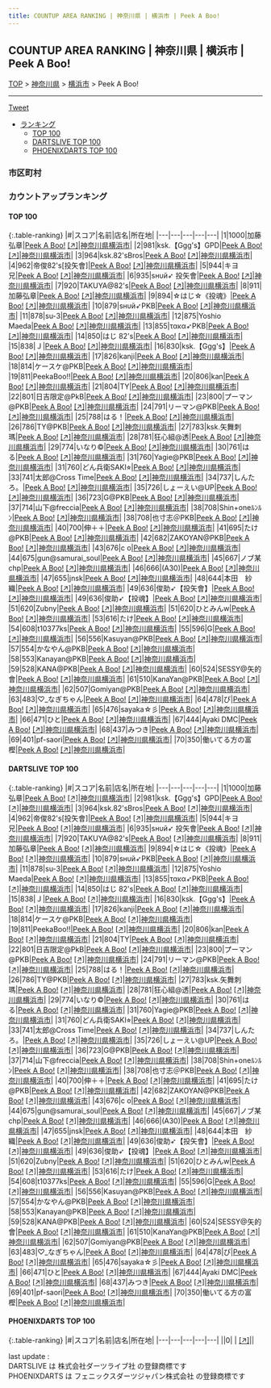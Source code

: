 ```yaml
---
title: COUNTUP AREA RANKING | 神奈川県 | 横浜市 | Peek A Boo!
---
```

## COUNTUP AREA RANKING | 神奈川県 | 横浜市 | Peek A Boo!

[TOP](/darts/rank/) > [神奈川県](/darts/rank/神奈川県/) > [横浜市](/darts/rank/神奈川県/横浜市/) > Peek A Boo!

___

<a href="https://twitter.com/share?ref_src=twsrc%5Etfw" data-text="COUNTUP AREA RANKING | 神奈川県横浜市Peek A Boo!" class="twitter-share-button" data-hashtags="DARTSLIVE,PHOENIXDARTS,darts,ダーツ" data-show-count="false">Tweet</a>

* [ランキング](#カウントアップランキング)
    * [TOP 100](#top-100)
    * [DARTSLIVE TOP 100](#dartslive-top-100)
    * [PHOENIXDARTS TOP 100](#phoenixdarts-top-100)

### 市区町村

<ul>

</ul>

### カウントアップランキング

#### TOP 100



{:.table-ranking}
|#|スコア|名前|店名|所在地|
|---|---|---|---|---|
|1|1000|<span class="rank-name-dl">加藤 弘章</span>|<a href="/darts/rank/shops/d16b17a6a5c73b5d790ab824ce8730e5.html">Peek A Boo!</a> <a href="https://search.dartslive.com/jp/shop/d16b17a6a5c73b5d790ab824ce8730e5">[↗]</a>|<a href="/darts/rank/神奈川県/横浜市">神奈川県横浜市</a>|
|2|981|<span class="rank-name-dl">ksk.【Ggg&#x27;s】GPD</span>|<a href="/darts/rank/shops/d16b17a6a5c73b5d790ab824ce8730e5.html">Peek A Boo!</a> <a href="https://search.dartslive.com/jp/shop/d16b17a6a5c73b5d790ab824ce8730e5">[↗]</a>|<a href="/darts/rank/神奈川県/横浜市">神奈川県横浜市</a>|
|3|964|<span class="rank-name-dl">ksk.82&#x27;sBros</span>|<a href="/darts/rank/shops/d16b17a6a5c73b5d790ab824ce8730e5.html">Peek A Boo!</a> <a href="https://search.dartslive.com/jp/shop/d16b17a6a5c73b5d790ab824ce8730e5">[↗]</a>|<a href="/darts/rank/神奈川県/横浜市">神奈川県横浜市</a>|
|4|962|<span class="rank-name-dl">帝俊82&#x27;s[投矢會]</span>|<a href="/darts/rank/shops/d16b17a6a5c73b5d790ab824ce8730e5.html">Peek A Boo!</a> <a href="https://search.dartslive.com/jp/shop/d16b17a6a5c73b5d790ab824ce8730e5">[↗]</a>|<a href="/darts/rank/神奈川県/横浜市">神奈川県横浜市</a>|
|5|944|<span class="rank-name-dl">キヨ兄</span>|<a href="/darts/rank/shops/d16b17a6a5c73b5d790ab824ce8730e5.html">Peek A Boo!</a> <a href="https://search.dartslive.com/jp/shop/d16b17a6a5c73b5d790ab824ce8730e5">[↗]</a>|<a href="/darts/rank/神奈川県/横浜市">神奈川県横浜市</a>|
|6|935|<span class="rank-name-dl">sнυй➶ 投矢會</span>|<a href="/darts/rank/shops/d16b17a6a5c73b5d790ab824ce8730e5.html">Peek A Boo!</a> <a href="https://search.dartslive.com/jp/shop/d16b17a6a5c73b5d790ab824ce8730e5">[↗]</a>|<a href="/darts/rank/神奈川県/横浜市">神奈川県横浜市</a>|
|7|920|<span class="rank-name-dl">TAKUYA@82&#x27;s</span>|<a href="/darts/rank/shops/d16b17a6a5c73b5d790ab824ce8730e5.html">Peek A Boo!</a> <a href="https://search.dartslive.com/jp/shop/d16b17a6a5c73b5d790ab824ce8730e5">[↗]</a>|<a href="/darts/rank/神奈川県/横浜市">神奈川県横浜市</a>|
|8|911|<span class="rank-name-dl">加藤弘章</span>|<a href="/darts/rank/shops/d16b17a6a5c73b5d790ab824ce8730e5.html">Peek A Boo!</a> <a href="https://search.dartslive.com/jp/shop/d16b17a6a5c73b5d790ab824ce8730e5">[↗]</a>|<a href="/darts/rank/神奈川県/横浜市">神奈川県横浜市</a>|
|9|894|<span class="rank-name-dl">☆はじ☆《投魂》</span>|<a href="/darts/rank/shops/d16b17a6a5c73b5d790ab824ce8730e5.html">Peek A Boo!</a> <a href="https://search.dartslive.com/jp/shop/d16b17a6a5c73b5d790ab824ce8730e5">[↗]</a>|<a href="/darts/rank/神奈川県/横浜市">神奈川県横浜市</a>|
|10|879|<span class="rank-name-dl">sнυй➶PKB</span>|<a href="/darts/rank/shops/d16b17a6a5c73b5d790ab824ce8730e5.html">Peek A Boo!</a> <a href="https://search.dartslive.com/jp/shop/d16b17a6a5c73b5d790ab824ce8730e5">[↗]</a>|<a href="/darts/rank/神奈川県/横浜市">神奈川県横浜市</a>|
|11|878|<span class="rank-name-dl">su-3</span>|<a href="/darts/rank/shops/d16b17a6a5c73b5d790ab824ce8730e5.html">Peek A Boo!</a> <a href="https://search.dartslive.com/jp/shop/d16b17a6a5c73b5d790ab824ce8730e5">[↗]</a>|<a href="/darts/rank/神奈川県/横浜市">神奈川県横浜市</a>|
|12|875|<span class="rank-name-dl">Yoshio Maeda</span>|<a href="/darts/rank/shops/d16b17a6a5c73b5d790ab824ce8730e5.html">Peek A Boo!</a> <a href="https://search.dartslive.com/jp/shop/d16b17a6a5c73b5d790ab824ce8730e5">[↗]</a>|<a href="/darts/rank/神奈川県/横浜市">神奈川県横浜市</a>|
|13|855|<span class="rank-name-dl">τακα➶PKB</span>|<a href="/darts/rank/shops/d16b17a6a5c73b5d790ab824ce8730e5.html">Peek A Boo!</a> <a href="https://search.dartslive.com/jp/shop/d16b17a6a5c73b5d790ab824ce8730e5">[↗]</a>|<a href="/darts/rank/神奈川県/横浜市">神奈川県横浜市</a>|
|14|850|<span class="rank-name-dl">はじ 82&#x27;s</span>|<a href="/darts/rank/shops/d16b17a6a5c73b5d790ab824ce8730e5.html">Peek A Boo!</a> <a href="https://search.dartslive.com/jp/shop/d16b17a6a5c73b5d790ab824ce8730e5">[↗]</a>|<a href="/darts/rank/神奈川県/横浜市">神奈川県横浜市</a>|
|15|838|<span class="rank-name-dl">Ｊ</span>|<a href="/darts/rank/shops/d16b17a6a5c73b5d790ab824ce8730e5.html">Peek A Boo!</a> <a href="https://search.dartslive.com/jp/shop/d16b17a6a5c73b5d790ab824ce8730e5">[↗]</a>|<a href="/darts/rank/神奈川県/横浜市">神奈川県横浜市</a>|
|16|830|<span class="rank-name-dl">ksk.【Ggg&#x27;s】</span>|<a href="/darts/rank/shops/d16b17a6a5c73b5d790ab824ce8730e5.html">Peek A Boo!</a> <a href="https://search.dartslive.com/jp/shop/d16b17a6a5c73b5d790ab824ce8730e5">[↗]</a>|<a href="/darts/rank/神奈川県/横浜市">神奈川県横浜市</a>|
|17|826|<span class="rank-name-dl">kanji</span>|<a href="/darts/rank/shops/d16b17a6a5c73b5d790ab824ce8730e5.html">Peek A Boo!</a> <a href="https://search.dartslive.com/jp/shop/d16b17a6a5c73b5d790ab824ce8730e5">[↗]</a>|<a href="/darts/rank/神奈川県/横浜市">神奈川県横浜市</a>|
|18|814|<span class="rank-name-dl">ケースケ@PKB</span>|<a href="/darts/rank/shops/d16b17a6a5c73b5d790ab824ce8730e5.html">Peek A Boo!</a> <a href="https://search.dartslive.com/jp/shop/d16b17a6a5c73b5d790ab824ce8730e5">[↗]</a>|<a href="/darts/rank/神奈川県/横浜市">神奈川県横浜市</a>|
|19|811|<span class="rank-name-dl">PeekaBoo!!</span>|<a href="/darts/rank/shops/d16b17a6a5c73b5d790ab824ce8730e5.html">Peek A Boo!</a> <a href="https://search.dartslive.com/jp/shop/d16b17a6a5c73b5d790ab824ce8730e5">[↗]</a>|<a href="/darts/rank/神奈川県/横浜市">神奈川県横浜市</a>|
|20|806|<span class="rank-name-dl">kan</span>|<a href="/darts/rank/shops/d16b17a6a5c73b5d790ab824ce8730e5.html">Peek A Boo!</a> <a href="https://search.dartslive.com/jp/shop/d16b17a6a5c73b5d790ab824ce8730e5">[↗]</a>|<a href="/darts/rank/神奈川県/横浜市">神奈川県横浜市</a>|
|21|804|<span class="rank-name-dl">TY</span>|<a href="/darts/rank/shops/d16b17a6a5c73b5d790ab824ce8730e5.html">Peek A Boo!</a> <a href="https://search.dartslive.com/jp/shop/d16b17a6a5c73b5d790ab824ce8730e5">[↗]</a>|<a href="/darts/rank/神奈川県/横浜市">神奈川県横浜市</a>|
|22|801|<span class="rank-name-dl">日吉限定@PkB</span>|<a href="/darts/rank/shops/d16b17a6a5c73b5d790ab824ce8730e5.html">Peek A Boo!</a> <a href="https://search.dartslive.com/jp/shop/d16b17a6a5c73b5d790ab824ce8730e5">[↗]</a>|<a href="/darts/rank/神奈川県/横浜市">神奈川県横浜市</a>|
|23|800|<span class="rank-name-dl">プーマン@PKB</span>|<a href="/darts/rank/shops/d16b17a6a5c73b5d790ab824ce8730e5.html">Peek A Boo!</a> <a href="https://search.dartslive.com/jp/shop/d16b17a6a5c73b5d790ab824ce8730e5">[↗]</a>|<a href="/darts/rank/神奈川県/横浜市">神奈川県横浜市</a>|
|24|791|<span class="rank-name-dl">リーマン@PKB</span>|<a href="/darts/rank/shops/d16b17a6a5c73b5d790ab824ce8730e5.html">Peek A Boo!</a> <a href="https://search.dartslive.com/jp/shop/d16b17a6a5c73b5d790ab824ce8730e5">[↗]</a>|<a href="/darts/rank/神奈川県/横浜市">神奈川県横浜市</a>|
|25|788|<span class="rank-name-dl">はる！</span>|<a href="/darts/rank/shops/d16b17a6a5c73b5d790ab824ce8730e5.html">Peek A Boo!</a> <a href="https://search.dartslive.com/jp/shop/d16b17a6a5c73b5d790ab824ce8730e5">[↗]</a>|<a href="/darts/rank/神奈川県/横浜市">神奈川県横浜市</a>|
|26|786|<span class="rank-name-dl">TY@PKB</span>|<a href="/darts/rank/shops/d16b17a6a5c73b5d790ab824ce8730e5.html">Peek A Boo!</a> <a href="https://search.dartslive.com/jp/shop/d16b17a6a5c73b5d790ab824ce8730e5">[↗]</a>|<a href="/darts/rank/神奈川県/横浜市">神奈川県横浜市</a>|
|27|783|<span class="rank-name-dl">ksk.矢舞刺瑪</span>|<a href="/darts/rank/shops/d16b17a6a5c73b5d790ab824ce8730e5.html">Peek A Boo!</a> <a href="https://search.dartslive.com/jp/shop/d16b17a6a5c73b5d790ab824ce8730e5">[↗]</a>|<a href="/darts/rank/神奈川県/横浜市">神奈川県横浜市</a>|
|28|781|<span class="rank-name-dl">狂心組@透</span>|<a href="/darts/rank/shops/d16b17a6a5c73b5d790ab824ce8730e5.html">Peek A Boo!</a> <a href="https://search.dartslive.com/jp/shop/d16b17a6a5c73b5d790ab824ce8730e5">[↗]</a>|<a href="/darts/rank/神奈川県/横浜市">神奈川県横浜市</a>|
|29|774|<span class="rank-name-dl">いなり©</span>|<a href="/darts/rank/shops/d16b17a6a5c73b5d790ab824ce8730e5.html">Peek A Boo!</a> <a href="https://search.dartslive.com/jp/shop/d16b17a6a5c73b5d790ab824ce8730e5">[↗]</a>|<a href="/darts/rank/神奈川県/横浜市">神奈川県横浜市</a>|
|30|761|<span class="rank-name-dl">はる</span>|<a href="/darts/rank/shops/d16b17a6a5c73b5d790ab824ce8730e5.html">Peek A Boo!</a> <a href="https://search.dartslive.com/jp/shop/d16b17a6a5c73b5d790ab824ce8730e5">[↗]</a>|<a href="/darts/rank/神奈川県/横浜市">神奈川県横浜市</a>|
|31|760|<span class="rank-name-dl">Yagie@PKB</span>|<a href="/darts/rank/shops/d16b17a6a5c73b5d790ab824ce8730e5.html">Peek A Boo!</a> <a href="https://search.dartslive.com/jp/shop/d16b17a6a5c73b5d790ab824ce8730e5">[↗]</a>|<a href="/darts/rank/神奈川県/横浜市">神奈川県横浜市</a>|
|31|760|<span class="rank-name-dl">どん兵衛SAKI⭐︎</span>|<a href="/darts/rank/shops/d16b17a6a5c73b5d790ab824ce8730e5.html">Peek A Boo!</a> <a href="https://search.dartslive.com/jp/shop/d16b17a6a5c73b5d790ab824ce8730e5">[↗]</a>|<a href="/darts/rank/神奈川県/横浜市">神奈川県横浜市</a>|
|33|741|<span class="rank-name-dl">太郎@Cross Time</span>|<a href="/darts/rank/shops/d16b17a6a5c73b5d790ab824ce8730e5.html">Peek A Boo!</a> <a href="https://search.dartslive.com/jp/shop/d16b17a6a5c73b5d790ab824ce8730e5">[↗]</a>|<a href="/darts/rank/神奈川県/横浜市">神奈川県横浜市</a>|
|34|737|<span class="rank-name-dl">しんたろ。</span>|<a href="/darts/rank/shops/d16b17a6a5c73b5d790ab824ce8730e5.html">Peek A Boo!</a> <a href="https://search.dartslive.com/jp/shop/d16b17a6a5c73b5d790ab824ce8730e5">[↗]</a>|<a href="/darts/rank/神奈川県/横浜市">神奈川県横浜市</a>|
|35|726|<span class="rank-name-dl">しょーえい@UP</span>|<a href="/darts/rank/shops/d16b17a6a5c73b5d790ab824ce8730e5.html">Peek A Boo!</a> <a href="https://search.dartslive.com/jp/shop/d16b17a6a5c73b5d790ab824ce8730e5">[↗]</a>|<a href="/darts/rank/神奈川県/横浜市">神奈川県横浜市</a>|
|36|723|<span class="rank-name-dl">G@PKB</span>|<a href="/darts/rank/shops/d16b17a6a5c73b5d790ab824ce8730e5.html">Peek A Boo!</a> <a href="https://search.dartslive.com/jp/shop/d16b17a6a5c73b5d790ab824ce8730e5">[↗]</a>|<a href="/darts/rank/神奈川県/横浜市">神奈川県横浜市</a>|
|37|714|<span class="rank-name-dl">山下@freccia</span>|<a href="/darts/rank/shops/d16b17a6a5c73b5d790ab824ce8730e5.html">Peek A Boo!</a> <a href="https://search.dartslive.com/jp/shop/d16b17a6a5c73b5d790ab824ce8730e5">[↗]</a>|<a href="/darts/rank/神奈川県/横浜市">神奈川県横浜市</a>|
|38|708|<span class="rank-name-dl">Shin+oneﾙﾝﾙﾝ</span>|<a href="/darts/rank/shops/d16b17a6a5c73b5d790ab824ce8730e5.html">Peek A Boo!</a> <a href="https://search.dartslive.com/jp/shop/d16b17a6a5c73b5d790ab824ce8730e5">[↗]</a>|<a href="/darts/rank/神奈川県/横浜市">神奈川県横浜市</a>|
|38|708|<span class="rank-name-dl">也寸志＠PKB</span>|<a href="/darts/rank/shops/d16b17a6a5c73b5d790ab824ce8730e5.html">Peek A Boo!</a> <a href="https://search.dartslive.com/jp/shop/d16b17a6a5c73b5d790ab824ce8730e5">[↗]</a>|<a href="/darts/rank/神奈川県/横浜市">神奈川県横浜市</a>|
|40|700|<span class="rank-name-dl">伸＋＋</span>|<a href="/darts/rank/shops/d16b17a6a5c73b5d790ab824ce8730e5.html">Peek A Boo!</a> <a href="https://search.dartslive.com/jp/shop/d16b17a6a5c73b5d790ab824ce8730e5">[↗]</a>|<a href="/darts/rank/神奈川県/横浜市">神奈川県横浜市</a>|
|41|695|<span class="rank-name-dl">たけ@PKB</span>|<a href="/darts/rank/shops/d16b17a6a5c73b5d790ab824ce8730e5.html">Peek A Boo!</a> <a href="https://search.dartslive.com/jp/shop/d16b17a6a5c73b5d790ab824ce8730e5">[↗]</a>|<a href="/darts/rank/神奈川県/横浜市">神奈川県横浜市</a>|
|42|682|<span class="rank-name-dl">ZAKOYAN@PKB</span>|<a href="/darts/rank/shops/d16b17a6a5c73b5d790ab824ce8730e5.html">Peek A Boo!</a> <a href="https://search.dartslive.com/jp/shop/d16b17a6a5c73b5d790ab824ce8730e5">[↗]</a>|<a href="/darts/rank/神奈川県/横浜市">神奈川県横浜市</a>|
|43|676|<span class="rank-name-dl">c o</span>|<a href="/darts/rank/shops/d16b17a6a5c73b5d790ab824ce8730e5.html">Peek A Boo!</a> <a href="https://search.dartslive.com/jp/shop/d16b17a6a5c73b5d790ab824ce8730e5">[↗]</a>|<a href="/darts/rank/神奈川県/横浜市">神奈川県横浜市</a>|
|44|675|<span class="rank-name-dl">gun@samurai_soul</span>|<a href="/darts/rank/shops/d16b17a6a5c73b5d790ab824ce8730e5.html">Peek A Boo!</a> <a href="https://search.dartslive.com/jp/shop/d16b17a6a5c73b5d790ab824ce8730e5">[↗]</a>|<a href="/darts/rank/神奈川県/横浜市">神奈川県横浜市</a>|
|45|667|<span class="rank-name-dl">ノブ某chp</span>|<a href="/darts/rank/shops/d16b17a6a5c73b5d790ab824ce8730e5.html">Peek A Boo!</a> <a href="https://search.dartslive.com/jp/shop/d16b17a6a5c73b5d790ab824ce8730e5">[↗]</a>|<a href="/darts/rank/神奈川県/横浜市">神奈川県横浜市</a>|
|46|666|<span class="rank-name-dl">(A30)</span>|<a href="/darts/rank/shops/d16b17a6a5c73b5d790ab824ce8730e5.html">Peek A Boo!</a> <a href="https://search.dartslive.com/jp/shop/d16b17a6a5c73b5d790ab824ce8730e5">[↗]</a>|<a href="/darts/rank/神奈川県/横浜市">神奈川県横浜市</a>|
|47|655|<span class="rank-name-dl">jnsk</span>|<a href="/darts/rank/shops/d16b17a6a5c73b5d790ab824ce8730e5.html">Peek A Boo!</a> <a href="https://search.dartslive.com/jp/shop/d16b17a6a5c73b5d790ab824ce8730e5">[↗]</a>|<a href="/darts/rank/神奈川県/横浜市">神奈川県横浜市</a>|
|48|644|<span class="rank-name-dl">本田　紗織</span>|<a href="/darts/rank/shops/d16b17a6a5c73b5d790ab824ce8730e5.html">Peek A Boo!</a> <a href="https://search.dartslive.com/jp/shop/d16b17a6a5c73b5d790ab824ce8730e5">[↗]</a>|<a href="/darts/rank/神奈川県/横浜市">神奈川県横浜市</a>|
|49|636|<span class="rank-name-dl">俊助➶【投矢會】</span>|<a href="/darts/rank/shops/d16b17a6a5c73b5d790ab824ce8730e5.html">Peek A Boo!</a> <a href="https://search.dartslive.com/jp/shop/d16b17a6a5c73b5d790ab824ce8730e5">[↗]</a>|<a href="/darts/rank/神奈川県/横浜市">神奈川県横浜市</a>|
|49|636|<span class="rank-name-dl">俊助➶【投魂】</span>|<a href="/darts/rank/shops/d16b17a6a5c73b5d790ab824ce8730e5.html">Peek A Boo!</a> <a href="https://search.dartslive.com/jp/shop/d16b17a6a5c73b5d790ab824ce8730e5">[↗]</a>|<a href="/darts/rank/神奈川県/横浜市">神奈川県横浜市</a>|
|51|620|<span class="rank-name-dl">Zubny</span>|<a href="/darts/rank/shops/d16b17a6a5c73b5d790ab824ce8730e5.html">Peek A Boo!</a> <a href="https://search.dartslive.com/jp/shop/d16b17a6a5c73b5d790ab824ce8730e5">[↗]</a>|<a href="/darts/rank/神奈川県/横浜市">神奈川県横浜市</a>|
|51|620|<span class="rank-name-dl">ひとみんw</span>|<a href="/darts/rank/shops/d16b17a6a5c73b5d790ab824ce8730e5.html">Peek A Boo!</a> <a href="https://search.dartslive.com/jp/shop/d16b17a6a5c73b5d790ab824ce8730e5">[↗]</a>|<a href="/darts/rank/神奈川県/横浜市">神奈川県横浜市</a>|
|53|616|<span class="rank-name-dl">たけ</span>|<a href="/darts/rank/shops/d16b17a6a5c73b5d790ab824ce8730e5.html">Peek A Boo!</a> <a href="https://search.dartslive.com/jp/shop/d16b17a6a5c73b5d790ab824ce8730e5">[↗]</a>|<a href="/darts/rank/神奈川県/横浜市">神奈川県横浜市</a>|
|54|608|<span class="rank-name-dl">t10377ks</span>|<a href="/darts/rank/shops/d16b17a6a5c73b5d790ab824ce8730e5.html">Peek A Boo!</a> <a href="https://search.dartslive.com/jp/shop/d16b17a6a5c73b5d790ab824ce8730e5">[↗]</a>|<a href="/darts/rank/神奈川県/横浜市">神奈川県横浜市</a>|
|55|596|<span class="rank-name-dl">G</span>|<a href="/darts/rank/shops/d16b17a6a5c73b5d790ab824ce8730e5.html">Peek A Boo!</a> <a href="https://search.dartslive.com/jp/shop/d16b17a6a5c73b5d790ab824ce8730e5">[↗]</a>|<a href="/darts/rank/神奈川県/横浜市">神奈川県横浜市</a>|
|56|556|<span class="rank-name-dl">Kasuyan@PKB</span>|<a href="/darts/rank/shops/d16b17a6a5c73b5d790ab824ce8730e5.html">Peek A Boo!</a> <a href="https://search.dartslive.com/jp/shop/d16b17a6a5c73b5d790ab824ce8730e5">[↗]</a>|<a href="/darts/rank/神奈川県/横浜市">神奈川県横浜市</a>|
|57|554|<span class="rank-name-dl">かなやん@PKB</span>|<a href="/darts/rank/shops/d16b17a6a5c73b5d790ab824ce8730e5.html">Peek A Boo!</a> <a href="https://search.dartslive.com/jp/shop/d16b17a6a5c73b5d790ab824ce8730e5">[↗]</a>|<a href="/darts/rank/神奈川県/横浜市">神奈川県横浜市</a>|
|58|553|<span class="rank-name-dl">Kanayan@PKB</span>|<a href="/darts/rank/shops/d16b17a6a5c73b5d790ab824ce8730e5.html">Peek A Boo!</a> <a href="https://search.dartslive.com/jp/shop/d16b17a6a5c73b5d790ab824ce8730e5">[↗]</a>|<a href="/darts/rank/神奈川県/横浜市">神奈川県横浜市</a>|
|59|528|<span class="rank-name-dl">KANA@PKB</span>|<a href="/darts/rank/shops/d16b17a6a5c73b5d790ab824ce8730e5.html">Peek A Boo!</a> <a href="https://search.dartslive.com/jp/shop/d16b17a6a5c73b5d790ab824ce8730e5">[↗]</a>|<a href="/darts/rank/神奈川県/横浜市">神奈川県横浜市</a>|
|60|524|<span class="rank-name-dl">SESSY@矢的會</span>|<a href="/darts/rank/shops/d16b17a6a5c73b5d790ab824ce8730e5.html">Peek A Boo!</a> <a href="https://search.dartslive.com/jp/shop/d16b17a6a5c73b5d790ab824ce8730e5">[↗]</a>|<a href="/darts/rank/神奈川県/横浜市">神奈川県横浜市</a>|
|61|510|<span class="rank-name-dl">KanaYan@PKB</span>|<a href="/darts/rank/shops/d16b17a6a5c73b5d790ab824ce8730e5.html">Peek A Boo!</a> <a href="https://search.dartslive.com/jp/shop/d16b17a6a5c73b5d790ab824ce8730e5">[↗]</a>|<a href="/darts/rank/神奈川県/横浜市">神奈川県横浜市</a>|
|62|507|<span class="rank-name-dl">Gomiyan@PKB</span>|<a href="/darts/rank/shops/d16b17a6a5c73b5d790ab824ce8730e5.html">Peek A Boo!</a> <a href="https://search.dartslive.com/jp/shop/d16b17a6a5c73b5d790ab824ce8730e5">[↗]</a>|<a href="/darts/rank/神奈川県/横浜市">神奈川県横浜市</a>|
|63|483|<span class="rank-name-dl">♡_なぎちゃん</span>|<a href="/darts/rank/shops/d16b17a6a5c73b5d790ab824ce8730e5.html">Peek A Boo!</a> <a href="https://search.dartslive.com/jp/shop/d16b17a6a5c73b5d790ab824ce8730e5">[↗]</a>|<a href="/darts/rank/神奈川県/横浜市">神奈川県横浜市</a>|
|64|478|<span class="rank-name-dl">ぴ</span>|<a href="/darts/rank/shops/d16b17a6a5c73b5d790ab824ce8730e5.html">Peek A Boo!</a> <a href="https://search.dartslive.com/jp/shop/d16b17a6a5c73b5d790ab824ce8730e5">[↗]</a>|<a href="/darts/rank/神奈川県/横浜市">神奈川県横浜市</a>|
|65|476|<span class="rank-name-dl">sayaka☆彡</span>|<a href="/darts/rank/shops/d16b17a6a5c73b5d790ab824ce8730e5.html">Peek A Boo!</a> <a href="https://search.dartslive.com/jp/shop/d16b17a6a5c73b5d790ab824ce8730e5">[↗]</a>|<a href="/darts/rank/神奈川県/横浜市">神奈川県横浜市</a>|
|66|471|<span class="rank-name-dl">ひと</span>|<a href="/darts/rank/shops/d16b17a6a5c73b5d790ab824ce8730e5.html">Peek A Boo!</a> <a href="https://search.dartslive.com/jp/shop/d16b17a6a5c73b5d790ab824ce8730e5">[↗]</a>|<a href="/darts/rank/神奈川県/横浜市">神奈川県横浜市</a>|
|67|444|<span class="rank-name-dl">Ayaki DMC</span>|<a href="/darts/rank/shops/d16b17a6a5c73b5d790ab824ce8730e5.html">Peek A Boo!</a> <a href="https://search.dartslive.com/jp/shop/d16b17a6a5c73b5d790ab824ce8730e5">[↗]</a>|<a href="/darts/rank/神奈川県/横浜市">神奈川県横浜市</a>|
|68|437|<span class="rank-name-dl">みつき</span>|<a href="/darts/rank/shops/d16b17a6a5c73b5d790ab824ce8730e5.html">Peek A Boo!</a> <a href="https://search.dartslive.com/jp/shop/d16b17a6a5c73b5d790ab824ce8730e5">[↗]</a>|<a href="/darts/rank/神奈川県/横浜市">神奈川県横浜市</a>|
|69|401|<span class="rank-name-dl">pf-saori</span>|<a href="/darts/rank/shops/d16b17a6a5c73b5d790ab824ce8730e5.html">Peek A Boo!</a> <a href="https://search.dartslive.com/jp/shop/d16b17a6a5c73b5d790ab824ce8730e5">[↗]</a>|<a href="/darts/rank/神奈川県/横浜市">神奈川県横浜市</a>|
|70|350|<span class="rank-name-dl">働いてる方の富樫</span>|<a href="/darts/rank/shops/d16b17a6a5c73b5d790ab824ce8730e5.html">Peek A Boo!</a> <a href="https://search.dartslive.com/jp/shop/d16b17a6a5c73b5d790ab824ce8730e5">[↗]</a>|<a href="/darts/rank/神奈川県/横浜市">神奈川県横浜市</a>|


#### DARTSLIVE TOP 100



{:.table-ranking}
|#|スコア|名前|店名|所在地|
|---|---|---|---|---|
|1|1000|<span class="rank-name-dl">加藤 弘章</span>|<a href="/darts/rank/shops/d16b17a6a5c73b5d790ab824ce8730e5.html">Peek A Boo!</a> <a href="https://search.dartslive.com/jp/shop/d16b17a6a5c73b5d790ab824ce8730e5">[↗]</a>|<a href="/darts/rank/神奈川県/横浜市">神奈川県横浜市</a>|
|2|981|<span class="rank-name-dl">ksk.【Ggg&#x27;s】GPD</span>|<a href="/darts/rank/shops/d16b17a6a5c73b5d790ab824ce8730e5.html">Peek A Boo!</a> <a href="https://search.dartslive.com/jp/shop/d16b17a6a5c73b5d790ab824ce8730e5">[↗]</a>|<a href="/darts/rank/神奈川県/横浜市">神奈川県横浜市</a>|
|3|964|<span class="rank-name-dl">ksk.82&#x27;sBros</span>|<a href="/darts/rank/shops/d16b17a6a5c73b5d790ab824ce8730e5.html">Peek A Boo!</a> <a href="https://search.dartslive.com/jp/shop/d16b17a6a5c73b5d790ab824ce8730e5">[↗]</a>|<a href="/darts/rank/神奈川県/横浜市">神奈川県横浜市</a>|
|4|962|<span class="rank-name-dl">帝俊82&#x27;s[投矢會]</span>|<a href="/darts/rank/shops/d16b17a6a5c73b5d790ab824ce8730e5.html">Peek A Boo!</a> <a href="https://search.dartslive.com/jp/shop/d16b17a6a5c73b5d790ab824ce8730e5">[↗]</a>|<a href="/darts/rank/神奈川県/横浜市">神奈川県横浜市</a>|
|5|944|<span class="rank-name-dl">キヨ兄</span>|<a href="/darts/rank/shops/d16b17a6a5c73b5d790ab824ce8730e5.html">Peek A Boo!</a> <a href="https://search.dartslive.com/jp/shop/d16b17a6a5c73b5d790ab824ce8730e5">[↗]</a>|<a href="/darts/rank/神奈川県/横浜市">神奈川県横浜市</a>|
|6|935|<span class="rank-name-dl">sнυй➶ 投矢會</span>|<a href="/darts/rank/shops/d16b17a6a5c73b5d790ab824ce8730e5.html">Peek A Boo!</a> <a href="https://search.dartslive.com/jp/shop/d16b17a6a5c73b5d790ab824ce8730e5">[↗]</a>|<a href="/darts/rank/神奈川県/横浜市">神奈川県横浜市</a>|
|7|920|<span class="rank-name-dl">TAKUYA@82&#x27;s</span>|<a href="/darts/rank/shops/d16b17a6a5c73b5d790ab824ce8730e5.html">Peek A Boo!</a> <a href="https://search.dartslive.com/jp/shop/d16b17a6a5c73b5d790ab824ce8730e5">[↗]</a>|<a href="/darts/rank/神奈川県/横浜市">神奈川県横浜市</a>|
|8|911|<span class="rank-name-dl">加藤弘章</span>|<a href="/darts/rank/shops/d16b17a6a5c73b5d790ab824ce8730e5.html">Peek A Boo!</a> <a href="https://search.dartslive.com/jp/shop/d16b17a6a5c73b5d790ab824ce8730e5">[↗]</a>|<a href="/darts/rank/神奈川県/横浜市">神奈川県横浜市</a>|
|9|894|<span class="rank-name-dl">☆はじ☆《投魂》</span>|<a href="/darts/rank/shops/d16b17a6a5c73b5d790ab824ce8730e5.html">Peek A Boo!</a> <a href="https://search.dartslive.com/jp/shop/d16b17a6a5c73b5d790ab824ce8730e5">[↗]</a>|<a href="/darts/rank/神奈川県/横浜市">神奈川県横浜市</a>|
|10|879|<span class="rank-name-dl">sнυй➶PKB</span>|<a href="/darts/rank/shops/d16b17a6a5c73b5d790ab824ce8730e5.html">Peek A Boo!</a> <a href="https://search.dartslive.com/jp/shop/d16b17a6a5c73b5d790ab824ce8730e5">[↗]</a>|<a href="/darts/rank/神奈川県/横浜市">神奈川県横浜市</a>|
|11|878|<span class="rank-name-dl">su-3</span>|<a href="/darts/rank/shops/d16b17a6a5c73b5d790ab824ce8730e5.html">Peek A Boo!</a> <a href="https://search.dartslive.com/jp/shop/d16b17a6a5c73b5d790ab824ce8730e5">[↗]</a>|<a href="/darts/rank/神奈川県/横浜市">神奈川県横浜市</a>|
|12|875|<span class="rank-name-dl">Yoshio Maeda</span>|<a href="/darts/rank/shops/d16b17a6a5c73b5d790ab824ce8730e5.html">Peek A Boo!</a> <a href="https://search.dartslive.com/jp/shop/d16b17a6a5c73b5d790ab824ce8730e5">[↗]</a>|<a href="/darts/rank/神奈川県/横浜市">神奈川県横浜市</a>|
|13|855|<span class="rank-name-dl">τακα➶PKB</span>|<a href="/darts/rank/shops/d16b17a6a5c73b5d790ab824ce8730e5.html">Peek A Boo!</a> <a href="https://search.dartslive.com/jp/shop/d16b17a6a5c73b5d790ab824ce8730e5">[↗]</a>|<a href="/darts/rank/神奈川県/横浜市">神奈川県横浜市</a>|
|14|850|<span class="rank-name-dl">はじ 82&#x27;s</span>|<a href="/darts/rank/shops/d16b17a6a5c73b5d790ab824ce8730e5.html">Peek A Boo!</a> <a href="https://search.dartslive.com/jp/shop/d16b17a6a5c73b5d790ab824ce8730e5">[↗]</a>|<a href="/darts/rank/神奈川県/横浜市">神奈川県横浜市</a>|
|15|838|<span class="rank-name-dl">Ｊ</span>|<a href="/darts/rank/shops/d16b17a6a5c73b5d790ab824ce8730e5.html">Peek A Boo!</a> <a href="https://search.dartslive.com/jp/shop/d16b17a6a5c73b5d790ab824ce8730e5">[↗]</a>|<a href="/darts/rank/神奈川県/横浜市">神奈川県横浜市</a>|
|16|830|<span class="rank-name-dl">ksk.【Ggg&#x27;s】</span>|<a href="/darts/rank/shops/d16b17a6a5c73b5d790ab824ce8730e5.html">Peek A Boo!</a> <a href="https://search.dartslive.com/jp/shop/d16b17a6a5c73b5d790ab824ce8730e5">[↗]</a>|<a href="/darts/rank/神奈川県/横浜市">神奈川県横浜市</a>|
|17|826|<span class="rank-name-dl">kanji</span>|<a href="/darts/rank/shops/d16b17a6a5c73b5d790ab824ce8730e5.html">Peek A Boo!</a> <a href="https://search.dartslive.com/jp/shop/d16b17a6a5c73b5d790ab824ce8730e5">[↗]</a>|<a href="/darts/rank/神奈川県/横浜市">神奈川県横浜市</a>|
|18|814|<span class="rank-name-dl">ケースケ@PKB</span>|<a href="/darts/rank/shops/d16b17a6a5c73b5d790ab824ce8730e5.html">Peek A Boo!</a> <a href="https://search.dartslive.com/jp/shop/d16b17a6a5c73b5d790ab824ce8730e5">[↗]</a>|<a href="/darts/rank/神奈川県/横浜市">神奈川県横浜市</a>|
|19|811|<span class="rank-name-dl">PeekaBoo!!</span>|<a href="/darts/rank/shops/d16b17a6a5c73b5d790ab824ce8730e5.html">Peek A Boo!</a> <a href="https://search.dartslive.com/jp/shop/d16b17a6a5c73b5d790ab824ce8730e5">[↗]</a>|<a href="/darts/rank/神奈川県/横浜市">神奈川県横浜市</a>|
|20|806|<span class="rank-name-dl">kan</span>|<a href="/darts/rank/shops/d16b17a6a5c73b5d790ab824ce8730e5.html">Peek A Boo!</a> <a href="https://search.dartslive.com/jp/shop/d16b17a6a5c73b5d790ab824ce8730e5">[↗]</a>|<a href="/darts/rank/神奈川県/横浜市">神奈川県横浜市</a>|
|21|804|<span class="rank-name-dl">TY</span>|<a href="/darts/rank/shops/d16b17a6a5c73b5d790ab824ce8730e5.html">Peek A Boo!</a> <a href="https://search.dartslive.com/jp/shop/d16b17a6a5c73b5d790ab824ce8730e5">[↗]</a>|<a href="/darts/rank/神奈川県/横浜市">神奈川県横浜市</a>|
|22|801|<span class="rank-name-dl">日吉限定@PkB</span>|<a href="/darts/rank/shops/d16b17a6a5c73b5d790ab824ce8730e5.html">Peek A Boo!</a> <a href="https://search.dartslive.com/jp/shop/d16b17a6a5c73b5d790ab824ce8730e5">[↗]</a>|<a href="/darts/rank/神奈川県/横浜市">神奈川県横浜市</a>|
|23|800|<span class="rank-name-dl">プーマン@PKB</span>|<a href="/darts/rank/shops/d16b17a6a5c73b5d790ab824ce8730e5.html">Peek A Boo!</a> <a href="https://search.dartslive.com/jp/shop/d16b17a6a5c73b5d790ab824ce8730e5">[↗]</a>|<a href="/darts/rank/神奈川県/横浜市">神奈川県横浜市</a>|
|24|791|<span class="rank-name-dl">リーマン@PKB</span>|<a href="/darts/rank/shops/d16b17a6a5c73b5d790ab824ce8730e5.html">Peek A Boo!</a> <a href="https://search.dartslive.com/jp/shop/d16b17a6a5c73b5d790ab824ce8730e5">[↗]</a>|<a href="/darts/rank/神奈川県/横浜市">神奈川県横浜市</a>|
|25|788|<span class="rank-name-dl">はる！</span>|<a href="/darts/rank/shops/d16b17a6a5c73b5d790ab824ce8730e5.html">Peek A Boo!</a> <a href="https://search.dartslive.com/jp/shop/d16b17a6a5c73b5d790ab824ce8730e5">[↗]</a>|<a href="/darts/rank/神奈川県/横浜市">神奈川県横浜市</a>|
|26|786|<span class="rank-name-dl">TY@PKB</span>|<a href="/darts/rank/shops/d16b17a6a5c73b5d790ab824ce8730e5.html">Peek A Boo!</a> <a href="https://search.dartslive.com/jp/shop/d16b17a6a5c73b5d790ab824ce8730e5">[↗]</a>|<a href="/darts/rank/神奈川県/横浜市">神奈川県横浜市</a>|
|27|783|<span class="rank-name-dl">ksk.矢舞刺瑪</span>|<a href="/darts/rank/shops/d16b17a6a5c73b5d790ab824ce8730e5.html">Peek A Boo!</a> <a href="https://search.dartslive.com/jp/shop/d16b17a6a5c73b5d790ab824ce8730e5">[↗]</a>|<a href="/darts/rank/神奈川県/横浜市">神奈川県横浜市</a>|
|28|781|<span class="rank-name-dl">狂心組@透</span>|<a href="/darts/rank/shops/d16b17a6a5c73b5d790ab824ce8730e5.html">Peek A Boo!</a> <a href="https://search.dartslive.com/jp/shop/d16b17a6a5c73b5d790ab824ce8730e5">[↗]</a>|<a href="/darts/rank/神奈川県/横浜市">神奈川県横浜市</a>|
|29|774|<span class="rank-name-dl">いなり©</span>|<a href="/darts/rank/shops/d16b17a6a5c73b5d790ab824ce8730e5.html">Peek A Boo!</a> <a href="https://search.dartslive.com/jp/shop/d16b17a6a5c73b5d790ab824ce8730e5">[↗]</a>|<a href="/darts/rank/神奈川県/横浜市">神奈川県横浜市</a>|
|30|761|<span class="rank-name-dl">はる</span>|<a href="/darts/rank/shops/d16b17a6a5c73b5d790ab824ce8730e5.html">Peek A Boo!</a> <a href="https://search.dartslive.com/jp/shop/d16b17a6a5c73b5d790ab824ce8730e5">[↗]</a>|<a href="/darts/rank/神奈川県/横浜市">神奈川県横浜市</a>|
|31|760|<span class="rank-name-dl">Yagie@PKB</span>|<a href="/darts/rank/shops/d16b17a6a5c73b5d790ab824ce8730e5.html">Peek A Boo!</a> <a href="https://search.dartslive.com/jp/shop/d16b17a6a5c73b5d790ab824ce8730e5">[↗]</a>|<a href="/darts/rank/神奈川県/横浜市">神奈川県横浜市</a>|
|31|760|<span class="rank-name-dl">どん兵衛SAKI⭐︎</span>|<a href="/darts/rank/shops/d16b17a6a5c73b5d790ab824ce8730e5.html">Peek A Boo!</a> <a href="https://search.dartslive.com/jp/shop/d16b17a6a5c73b5d790ab824ce8730e5">[↗]</a>|<a href="/darts/rank/神奈川県/横浜市">神奈川県横浜市</a>|
|33|741|<span class="rank-name-dl">太郎@Cross Time</span>|<a href="/darts/rank/shops/d16b17a6a5c73b5d790ab824ce8730e5.html">Peek A Boo!</a> <a href="https://search.dartslive.com/jp/shop/d16b17a6a5c73b5d790ab824ce8730e5">[↗]</a>|<a href="/darts/rank/神奈川県/横浜市">神奈川県横浜市</a>|
|34|737|<span class="rank-name-dl">しんたろ。</span>|<a href="/darts/rank/shops/d16b17a6a5c73b5d790ab824ce8730e5.html">Peek A Boo!</a> <a href="https://search.dartslive.com/jp/shop/d16b17a6a5c73b5d790ab824ce8730e5">[↗]</a>|<a href="/darts/rank/神奈川県/横浜市">神奈川県横浜市</a>|
|35|726|<span class="rank-name-dl">しょーえい@UP</span>|<a href="/darts/rank/shops/d16b17a6a5c73b5d790ab824ce8730e5.html">Peek A Boo!</a> <a href="https://search.dartslive.com/jp/shop/d16b17a6a5c73b5d790ab824ce8730e5">[↗]</a>|<a href="/darts/rank/神奈川県/横浜市">神奈川県横浜市</a>|
|36|723|<span class="rank-name-dl">G@PKB</span>|<a href="/darts/rank/shops/d16b17a6a5c73b5d790ab824ce8730e5.html">Peek A Boo!</a> <a href="https://search.dartslive.com/jp/shop/d16b17a6a5c73b5d790ab824ce8730e5">[↗]</a>|<a href="/darts/rank/神奈川県/横浜市">神奈川県横浜市</a>|
|37|714|<span class="rank-name-dl">山下@freccia</span>|<a href="/darts/rank/shops/d16b17a6a5c73b5d790ab824ce8730e5.html">Peek A Boo!</a> <a href="https://search.dartslive.com/jp/shop/d16b17a6a5c73b5d790ab824ce8730e5">[↗]</a>|<a href="/darts/rank/神奈川県/横浜市">神奈川県横浜市</a>|
|38|708|<span class="rank-name-dl">Shin+oneﾙﾝﾙﾝ</span>|<a href="/darts/rank/shops/d16b17a6a5c73b5d790ab824ce8730e5.html">Peek A Boo!</a> <a href="https://search.dartslive.com/jp/shop/d16b17a6a5c73b5d790ab824ce8730e5">[↗]</a>|<a href="/darts/rank/神奈川県/横浜市">神奈川県横浜市</a>|
|38|708|<span class="rank-name-dl">也寸志＠PKB</span>|<a href="/darts/rank/shops/d16b17a6a5c73b5d790ab824ce8730e5.html">Peek A Boo!</a> <a href="https://search.dartslive.com/jp/shop/d16b17a6a5c73b5d790ab824ce8730e5">[↗]</a>|<a href="/darts/rank/神奈川県/横浜市">神奈川県横浜市</a>|
|40|700|<span class="rank-name-dl">伸＋＋</span>|<a href="/darts/rank/shops/d16b17a6a5c73b5d790ab824ce8730e5.html">Peek A Boo!</a> <a href="https://search.dartslive.com/jp/shop/d16b17a6a5c73b5d790ab824ce8730e5">[↗]</a>|<a href="/darts/rank/神奈川県/横浜市">神奈川県横浜市</a>|
|41|695|<span class="rank-name-dl">たけ@PKB</span>|<a href="/darts/rank/shops/d16b17a6a5c73b5d790ab824ce8730e5.html">Peek A Boo!</a> <a href="https://search.dartslive.com/jp/shop/d16b17a6a5c73b5d790ab824ce8730e5">[↗]</a>|<a href="/darts/rank/神奈川県/横浜市">神奈川県横浜市</a>|
|42|682|<span class="rank-name-dl">ZAKOYAN@PKB</span>|<a href="/darts/rank/shops/d16b17a6a5c73b5d790ab824ce8730e5.html">Peek A Boo!</a> <a href="https://search.dartslive.com/jp/shop/d16b17a6a5c73b5d790ab824ce8730e5">[↗]</a>|<a href="/darts/rank/神奈川県/横浜市">神奈川県横浜市</a>|
|43|676|<span class="rank-name-dl">c o</span>|<a href="/darts/rank/shops/d16b17a6a5c73b5d790ab824ce8730e5.html">Peek A Boo!</a> <a href="https://search.dartslive.com/jp/shop/d16b17a6a5c73b5d790ab824ce8730e5">[↗]</a>|<a href="/darts/rank/神奈川県/横浜市">神奈川県横浜市</a>|
|44|675|<span class="rank-name-dl">gun@samurai_soul</span>|<a href="/darts/rank/shops/d16b17a6a5c73b5d790ab824ce8730e5.html">Peek A Boo!</a> <a href="https://search.dartslive.com/jp/shop/d16b17a6a5c73b5d790ab824ce8730e5">[↗]</a>|<a href="/darts/rank/神奈川県/横浜市">神奈川県横浜市</a>|
|45|667|<span class="rank-name-dl">ノブ某chp</span>|<a href="/darts/rank/shops/d16b17a6a5c73b5d790ab824ce8730e5.html">Peek A Boo!</a> <a href="https://search.dartslive.com/jp/shop/d16b17a6a5c73b5d790ab824ce8730e5">[↗]</a>|<a href="/darts/rank/神奈川県/横浜市">神奈川県横浜市</a>|
|46|666|<span class="rank-name-dl">(A30)</span>|<a href="/darts/rank/shops/d16b17a6a5c73b5d790ab824ce8730e5.html">Peek A Boo!</a> <a href="https://search.dartslive.com/jp/shop/d16b17a6a5c73b5d790ab824ce8730e5">[↗]</a>|<a href="/darts/rank/神奈川県/横浜市">神奈川県横浜市</a>|
|47|655|<span class="rank-name-dl">jnsk</span>|<a href="/darts/rank/shops/d16b17a6a5c73b5d790ab824ce8730e5.html">Peek A Boo!</a> <a href="https://search.dartslive.com/jp/shop/d16b17a6a5c73b5d790ab824ce8730e5">[↗]</a>|<a href="/darts/rank/神奈川県/横浜市">神奈川県横浜市</a>|
|48|644|<span class="rank-name-dl">本田　紗織</span>|<a href="/darts/rank/shops/d16b17a6a5c73b5d790ab824ce8730e5.html">Peek A Boo!</a> <a href="https://search.dartslive.com/jp/shop/d16b17a6a5c73b5d790ab824ce8730e5">[↗]</a>|<a href="/darts/rank/神奈川県/横浜市">神奈川県横浜市</a>|
|49|636|<span class="rank-name-dl">俊助➶【投矢會】</span>|<a href="/darts/rank/shops/d16b17a6a5c73b5d790ab824ce8730e5.html">Peek A Boo!</a> <a href="https://search.dartslive.com/jp/shop/d16b17a6a5c73b5d790ab824ce8730e5">[↗]</a>|<a href="/darts/rank/神奈川県/横浜市">神奈川県横浜市</a>|
|49|636|<span class="rank-name-dl">俊助➶【投魂】</span>|<a href="/darts/rank/shops/d16b17a6a5c73b5d790ab824ce8730e5.html">Peek A Boo!</a> <a href="https://search.dartslive.com/jp/shop/d16b17a6a5c73b5d790ab824ce8730e5">[↗]</a>|<a href="/darts/rank/神奈川県/横浜市">神奈川県横浜市</a>|
|51|620|<span class="rank-name-dl">Zubny</span>|<a href="/darts/rank/shops/d16b17a6a5c73b5d790ab824ce8730e5.html">Peek A Boo!</a> <a href="https://search.dartslive.com/jp/shop/d16b17a6a5c73b5d790ab824ce8730e5">[↗]</a>|<a href="/darts/rank/神奈川県/横浜市">神奈川県横浜市</a>|
|51|620|<span class="rank-name-dl">ひとみんw</span>|<a href="/darts/rank/shops/d16b17a6a5c73b5d790ab824ce8730e5.html">Peek A Boo!</a> <a href="https://search.dartslive.com/jp/shop/d16b17a6a5c73b5d790ab824ce8730e5">[↗]</a>|<a href="/darts/rank/神奈川県/横浜市">神奈川県横浜市</a>|
|53|616|<span class="rank-name-dl">たけ</span>|<a href="/darts/rank/shops/d16b17a6a5c73b5d790ab824ce8730e5.html">Peek A Boo!</a> <a href="https://search.dartslive.com/jp/shop/d16b17a6a5c73b5d790ab824ce8730e5">[↗]</a>|<a href="/darts/rank/神奈川県/横浜市">神奈川県横浜市</a>|
|54|608|<span class="rank-name-dl">t10377ks</span>|<a href="/darts/rank/shops/d16b17a6a5c73b5d790ab824ce8730e5.html">Peek A Boo!</a> <a href="https://search.dartslive.com/jp/shop/d16b17a6a5c73b5d790ab824ce8730e5">[↗]</a>|<a href="/darts/rank/神奈川県/横浜市">神奈川県横浜市</a>|
|55|596|<span class="rank-name-dl">G</span>|<a href="/darts/rank/shops/d16b17a6a5c73b5d790ab824ce8730e5.html">Peek A Boo!</a> <a href="https://search.dartslive.com/jp/shop/d16b17a6a5c73b5d790ab824ce8730e5">[↗]</a>|<a href="/darts/rank/神奈川県/横浜市">神奈川県横浜市</a>|
|56|556|<span class="rank-name-dl">Kasuyan@PKB</span>|<a href="/darts/rank/shops/d16b17a6a5c73b5d790ab824ce8730e5.html">Peek A Boo!</a> <a href="https://search.dartslive.com/jp/shop/d16b17a6a5c73b5d790ab824ce8730e5">[↗]</a>|<a href="/darts/rank/神奈川県/横浜市">神奈川県横浜市</a>|
|57|554|<span class="rank-name-dl">かなやん@PKB</span>|<a href="/darts/rank/shops/d16b17a6a5c73b5d790ab824ce8730e5.html">Peek A Boo!</a> <a href="https://search.dartslive.com/jp/shop/d16b17a6a5c73b5d790ab824ce8730e5">[↗]</a>|<a href="/darts/rank/神奈川県/横浜市">神奈川県横浜市</a>|
|58|553|<span class="rank-name-dl">Kanayan@PKB</span>|<a href="/darts/rank/shops/d16b17a6a5c73b5d790ab824ce8730e5.html">Peek A Boo!</a> <a href="https://search.dartslive.com/jp/shop/d16b17a6a5c73b5d790ab824ce8730e5">[↗]</a>|<a href="/darts/rank/神奈川県/横浜市">神奈川県横浜市</a>|
|59|528|<span class="rank-name-dl">KANA@PKB</span>|<a href="/darts/rank/shops/d16b17a6a5c73b5d790ab824ce8730e5.html">Peek A Boo!</a> <a href="https://search.dartslive.com/jp/shop/d16b17a6a5c73b5d790ab824ce8730e5">[↗]</a>|<a href="/darts/rank/神奈川県/横浜市">神奈川県横浜市</a>|
|60|524|<span class="rank-name-dl">SESSY@矢的會</span>|<a href="/darts/rank/shops/d16b17a6a5c73b5d790ab824ce8730e5.html">Peek A Boo!</a> <a href="https://search.dartslive.com/jp/shop/d16b17a6a5c73b5d790ab824ce8730e5">[↗]</a>|<a href="/darts/rank/神奈川県/横浜市">神奈川県横浜市</a>|
|61|510|<span class="rank-name-dl">KanaYan@PKB</span>|<a href="/darts/rank/shops/d16b17a6a5c73b5d790ab824ce8730e5.html">Peek A Boo!</a> <a href="https://search.dartslive.com/jp/shop/d16b17a6a5c73b5d790ab824ce8730e5">[↗]</a>|<a href="/darts/rank/神奈川県/横浜市">神奈川県横浜市</a>|
|62|507|<span class="rank-name-dl">Gomiyan@PKB</span>|<a href="/darts/rank/shops/d16b17a6a5c73b5d790ab824ce8730e5.html">Peek A Boo!</a> <a href="https://search.dartslive.com/jp/shop/d16b17a6a5c73b5d790ab824ce8730e5">[↗]</a>|<a href="/darts/rank/神奈川県/横浜市">神奈川県横浜市</a>|
|63|483|<span class="rank-name-dl">♡_なぎちゃん</span>|<a href="/darts/rank/shops/d16b17a6a5c73b5d790ab824ce8730e5.html">Peek A Boo!</a> <a href="https://search.dartslive.com/jp/shop/d16b17a6a5c73b5d790ab824ce8730e5">[↗]</a>|<a href="/darts/rank/神奈川県/横浜市">神奈川県横浜市</a>|
|64|478|<span class="rank-name-dl">ぴ</span>|<a href="/darts/rank/shops/d16b17a6a5c73b5d790ab824ce8730e5.html">Peek A Boo!</a> <a href="https://search.dartslive.com/jp/shop/d16b17a6a5c73b5d790ab824ce8730e5">[↗]</a>|<a href="/darts/rank/神奈川県/横浜市">神奈川県横浜市</a>|
|65|476|<span class="rank-name-dl">sayaka☆彡</span>|<a href="/darts/rank/shops/d16b17a6a5c73b5d790ab824ce8730e5.html">Peek A Boo!</a> <a href="https://search.dartslive.com/jp/shop/d16b17a6a5c73b5d790ab824ce8730e5">[↗]</a>|<a href="/darts/rank/神奈川県/横浜市">神奈川県横浜市</a>|
|66|471|<span class="rank-name-dl">ひと</span>|<a href="/darts/rank/shops/d16b17a6a5c73b5d790ab824ce8730e5.html">Peek A Boo!</a> <a href="https://search.dartslive.com/jp/shop/d16b17a6a5c73b5d790ab824ce8730e5">[↗]</a>|<a href="/darts/rank/神奈川県/横浜市">神奈川県横浜市</a>|
|67|444|<span class="rank-name-dl">Ayaki DMC</span>|<a href="/darts/rank/shops/d16b17a6a5c73b5d790ab824ce8730e5.html">Peek A Boo!</a> <a href="https://search.dartslive.com/jp/shop/d16b17a6a5c73b5d790ab824ce8730e5">[↗]</a>|<a href="/darts/rank/神奈川県/横浜市">神奈川県横浜市</a>|
|68|437|<span class="rank-name-dl">みつき</span>|<a href="/darts/rank/shops/d16b17a6a5c73b5d790ab824ce8730e5.html">Peek A Boo!</a> <a href="https://search.dartslive.com/jp/shop/d16b17a6a5c73b5d790ab824ce8730e5">[↗]</a>|<a href="/darts/rank/神奈川県/横浜市">神奈川県横浜市</a>|
|69|401|<span class="rank-name-dl">pf-saori</span>|<a href="/darts/rank/shops/d16b17a6a5c73b5d790ab824ce8730e5.html">Peek A Boo!</a> <a href="https://search.dartslive.com/jp/shop/d16b17a6a5c73b5d790ab824ce8730e5">[↗]</a>|<a href="/darts/rank/神奈川県/横浜市">神奈川県横浜市</a>|
|70|350|<span class="rank-name-dl">働いてる方の富樫</span>|<a href="/darts/rank/shops/d16b17a6a5c73b5d790ab824ce8730e5.html">Peek A Boo!</a> <a href="https://search.dartslive.com/jp/shop/d16b17a6a5c73b5d790ab824ce8730e5">[↗]</a>|<a href="/darts/rank/神奈川県/横浜市">神奈川県横浜市</a>|


#### PHOENIXDARTS TOP 100



{:.table-ranking}
|#|スコア|名前|店名|所在地|
|---|---|---|---|---|
||0|<span class="rank-name-dl"> </span>|<a href="/darts/rank/shops/.html"></a> <a href="">[↗]</a>|<a href="/darts/rank//"></a>|


<div class="footer border-top border-gray-light mt-5 pt-3 text-right text-gray">
    last update : <span style="font-weight: italic" id="foot_last_modified"></span><br />
    DARTSLIVE は 株式会社ダーツライブ社 の登録商標です<br />
    PHOENIXDARTS は フェニックスダーツジャパン株式会社 の登録商標です<br />
</div>

<script src="https://cdnjs.cloudflare.com/ajax/libs/jquery.tablesorter/2.31.3/js/jquery.tablesorter.min.js" integrity="sha512-qzgd5cYSZcosqpzpn7zF2ZId8f/8CHmFKZ8j7mU4OUXTNRd5g+ZHBPsgKEwoqxCtdQvExE5LprwwPAgoicguNg==" crossorigin="anonymous" referrerpolicy="no-referrer"></script>
<link rel="stylesheet" href="https://cdnjs.cloudflare.com/ajax/libs/jquery.tablesorter/2.31.3/css/theme.default.min.css" integrity="sha512-wghhOJkjQX0Lh3NSWvNKeZ0ZpNn+SPVXX1Qyc9OCaogADktxrBiBdKGDoqVUOyhStvMBmJQ8ZdMHiR3wuEq8+w==" crossorigin="anonymous" referrerpolicy="no-referrer" />
<script>
$(function() {
    $(".table-ranking").tablesorter({sortList:[[0, 0]]});
    $("#foot_last_modified").text(formatDate(new Date(document.lastModified), 'yyyy-MM-dd HH:mm:ss'));
});
</script>

<script async src="https://platform.twitter.com/widgets.js" charset="utf-8"></script>
